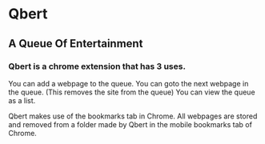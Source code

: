 # Qbert
## A Queue Of Entertainment

### Qbert is a chrome extension that has 3 uses.

You can add a webpage to the queue. 
You can goto the next webpage in the queue. (This removes the site from the queue) 
You can view the queue as a list. 

Qbert makes use of the bookmarks tab in Chrome. All webpages are stored and removed from a folder made by Qbert in the mobile bookmarks tab of Chrome.
